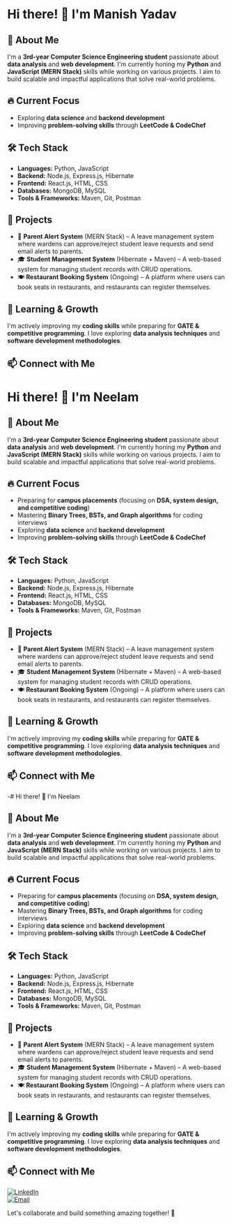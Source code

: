 # Hi there! 👋 I'm Manish Yadav 

## 🚀 About Me  
I'm a **3rd-year Computer Science Engineering student** passionate about **data analysis** and **web development**. I'm currently honing my **Python** and **JavaScript (MERN Stack)** skills while working on various projects. I aim to build scalable and impactful applications that solve real-world problems.  

## 🔥 Current Focus  

- Exploring **data science** and **backend development**  
- Improving **problem-solving skills** through **LeetCode & CodeChef**  

## 🛠️ Tech Stack  
- **Languages:** Python, JavaScript  
- **Backend:** Node.js, Express.js, Hibernate  
- **Frontend:** React.js, HTML, CSS  
- **Databases:** MongoDB, MySQL  
- **Tools & Frameworks:** Maven, Git, Postman  

## 📌 Projects  
- 🚀 **Parent Alert System** (MERN Stack) – A leave management system where wardens can approve/reject student leave requests and send email alerts to parents.  
- 🎓 **Student Management System** (Hibernate + Maven) – A web-based system for managing student records with CRUD operations.  
- 🍽️ **Restaurant Booking System** (Ongoing) – A platform where users can book seats in restaurants, and restaurants can register themselves.  

## 📖 Learning & Growth  
I'm actively improving my **coding skills** while preparing for **GATE & competitive programming**. I love exploring **data analysis techniques** and **software development methodologies**.  

## 📫 Connect with Me  
# Hi there! 👋 I'm Neelam  

## 🚀 About Me  
I'm a **3rd-year Computer Science Engineering student** passionate about **data analysis** and **web development**. I'm currently honing my **Python** and **JavaScript (MERN Stack)** skills while working on various projects. I aim to build scalable and impactful applications that solve real-world problems.  

## 🔥 Current Focus  
- Preparing for **campus placements** (focusing on **DSA, system design, and competitive coding**)  
- Mastering **Binary Trees, BSTs, and Graph algorithms** for coding interviews  
- Exploring **data science** and **backend development**  
- Improving **problem-solving skills** through **LeetCode & CodeChef**  

## 🛠️ Tech Stack  
- **Languages:** Python, JavaScript  
- **Backend:** Node.js, Express.js, Hibernate  
- **Frontend:** React.js, HTML, CSS  
- **Databases:** MongoDB, MySQL  
- **Tools & Frameworks:** Maven, Git, Postman  

## 📌 Projects  
- 🚀 **Parent Alert System** (MERN Stack) – A leave management system where wardens can approve/reject student leave requests and send email alerts to parents.  
- 🎓 **Student Management System** (Hibernate + Maven) – A web-based system for managing student records with CRUD operations.  
- 🍽️ **Restaurant Booking System** (Ongoing) – A platform where users can book seats in restaurants, and restaurants can register themselves.  

## 📖 Learning & Growth  
I'm actively improving my **coding skills** while preparing for **GATE & competitive programming**. I love exploring **data analysis techniques** and **software development methodologies**.  

## 📫 Connect with Me  
-# Hi there! 👋 I'm Neelam  

## 🚀 About Me  
I'm a **3rd-year Computer Science Engineering student** passionate about **data analysis** and **web development**. I'm currently honing my **Python** and **JavaScript (MERN Stack)** skills while working on various projects. I aim to build scalable and impactful applications that solve real-world problems.  

## 🔥 Current Focus  
- Preparing for **campus placements** (focusing on **DSA, system design, and competitive coding**)  
- Mastering **Binary Trees, BSTs, and Graph algorithms** for coding interviews  
- Exploring **data science** and **backend development**  
- Improving **problem-solving skills** through **LeetCode & CodeChef**  

## 🛠️ Tech Stack  
- **Languages:** Python, JavaScript  
- **Backend:** Node.js, Express.js, Hibernate  
- **Frontend:** React.js, HTML, CSS  
- **Databases:** MongoDB, MySQL  
- **Tools & Frameworks:** Maven, Git, Postman  

## 📌 Projects  
- 🚀 **Parent Alert System** (MERN Stack) – A leave management system where wardens can approve/reject student leave requests and send email alerts to parents.  
- 🎓 **Student Management System** (Hibernate + Maven) – A web-based system for managing student records with CRUD operations.  
- 🍽️ **Restaurant Booking System** (Ongoing) – A platform where users can book seats in restaurants, and restaurants can register themselves.  

## 📖 Learning & Growth  
I'm actively improving my **coding skills** while preparing for **GATE & competitive programming**. I love exploring **data analysis techniques** and **software development methodologies**.  

## 📫 Connect with Me  
[![LinkedIn](https://img.shields.io/badge/-LinkedIn-blue?style=flat&logo=Linkedin&logoColor=white)](https://www.linkedin.com/in/manishyadav1391/)  
[![Email](https://img.shields.io/badge/Gmail-D14836?style=flat&logo=gmail&logoColor=white)](mailto:manishyadav940833@gmail.com) 

Let's collaborate and build something amazing together! 🚀  
